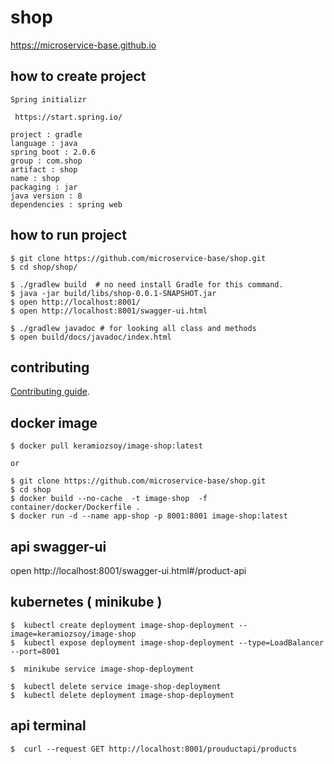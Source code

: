 # shop

https://microservice-base.github.io


## how to create project

```
Spring initializr

 https://start.spring.io/ 

project : gradle
language : java
spring boot : 2.0.6
group : com.shop
artifact : shop
name : shop
packaging : jar
java version : 8
dependencies : spring web
```


## how to run project

```
$ git clone https://github.com/microservice-base/shop.git
$ cd shop/shop/

$ ./gradlew build  # no need install Gradle for this command.
$ java -jar build/libs/shop-0.0.1-SNAPSHOT.jar
$ open http://localhost:8001/
$ open http://localhost:8001/swagger-ui.html

$ ./gradlew javadoc # for looking all class and methods
$ open build/docs/javadoc/index.html
```

## contributing

[Contributing guide](CONTRIBUTING.md).

## docker image
```
$ docker pull keramiozsoy/image-shop:latest

or 

$ git clone https://github.com/microservice-base/shop.git
$ cd shop 
$ docker build --no-cache  -t image-shop  -f container/docker/Dockerfile .
$ docker run -d --name app-shop -p 8001:8001 image-shop:latest

```

## api swagger-ui

open http://localhost:8001/swagger-ui.html#/product-api


## kubernetes ( minikube )
```
$  kubectl create deployment image-shop-deployment --image=keramiozsoy/image-shop
$  kubectl expose deployment image-shop-deployment --type=LoadBalancer --port=8001

$  minikube service image-shop-deployment

$  kubectl delete service image-shop-deployment
$  kubectl delete deployment image-shop-deployment

```

## api terminal
```
$  curl --request GET http://localhost:8001/prouductapi/products
```
